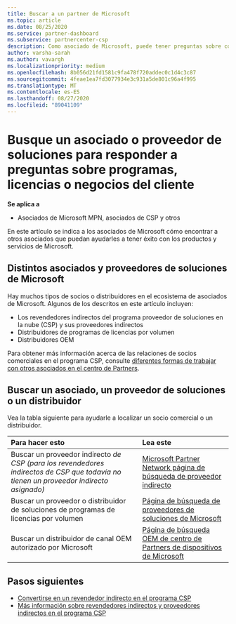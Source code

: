 ```yaml
---
title: Buscar a un partner de Microsoft
ms.topic: article
ms.date: 08/25/2020
ms.service: partner-dashboard
ms.subservice: partnercenter-csp
description: Como asociado de Microsoft, puede tener preguntas sobre cómo ayudar a sus clientes o programas específicos. Busque otros asociados que puedan ayudarle.
author: varsha-sarah
ms.author: vavargh
ms.localizationpriority: medium
ms.openlocfilehash: 8b056d21fd1581c9fa478f720addec0c1d4c3c87
ms.sourcegitcommit: 4feae1ea7fd3077934e3c931a5de801c96a4f995
ms.translationtype: MT
ms.contentlocale: es-ES
ms.lasthandoff: 08/27/2020
ms.locfileid: "89041109"
---
```

# <a name="find-a-partner-or-solution-provider-to-answer-questions-about-programs-licensing-or-customer-deals"></a>Busque un asociado o proveedor de soluciones para responder a preguntas sobre programas, licencias o negocios del cliente 

**Se aplica a**

- Asociados de Microsoft MPN, asociados de CSP y otros

En este artículo se indica a los asociados de Microsoft cómo encontrar a otros asociados que puedan ayudarles a tener éxito con los productos y servicios de Microsoft.

## <a name="different-microsoft-partners-and-solution-providers"></a>Distintos asociados y proveedores de soluciones de Microsoft

Hay muchos tipos de socios o distribuidores en el ecosistema de asociados de Microsoft. Algunos de los descritos en este artículo incluyen:

- Los revendedores indirectos del programa proveedor de soluciones en la nube (CSP) y sus proveedores indirectos
- Distribuidores de programas de licencias por volumen
- Distribuidores OEM

Para obtener más información acerca de las relaciones de socios comerciales en el programa CSP, consulte [diferentes formas de trabajar con otros asociados en el centro de Partners](work-with-other-partners.md).

## <a name="find-a-partner-solution-provider-or-distributor"></a>Buscar un asociado, un proveedor de soluciones o un distribuidor

Vea la tabla siguiente para ayudarle a localizar un socio comercial o un distribuidor.

|Para hacer esto  | Lea este  |
|:------------------|:--------------- |
|Buscar un proveedor indirecto *de CSP (para los revendedores indirectos de CSP que todavía no tienen un proveedor indirecto asignado)* | [Microsoft Partner Network página de búsqueda de proveedor indirecto](https://partner.microsoft.com/membership/cloud-solution-provider/find-a-provider)  |
|Buscar un proveedor o distribuidor de soluciones de programas de licencias por volumen  | [Página de búsqueda de proveedores de soluciones de Microsoft](https://www.microsoft.com/solution-providers/home)  |
|Buscar un distribuidor de canal OEM autorizado por Microsoft  | [Página de búsqueda OEM de centro de Partners de dispositivos de Microsoft](https://devicepartner.microsoft.com/connect/distributor)  |

## <a name="next-steps"></a>Pasos siguientes

- [Convertirse en un revendedor indirecto en el programa CSP](https://partner.microsoft.com/licensing)
- [Más información sobre revendedores indirectos y proveedores indirectos en el programa CSP](work-with-other-partners.md)